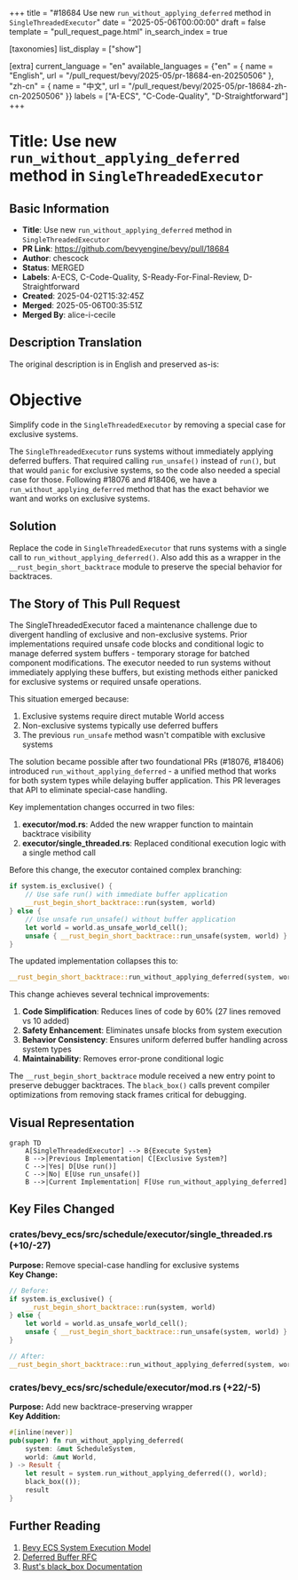 +++
title = "#18684 Use new `run_without_applying_deferred` method in `SingleThreadedExecutor`"
date = "2025-05-06T00:00:00"
draft = false
template = "pull_request_page.html"
in_search_index = true

[taxonomies]
list_display = ["show"]

[extra]
current_language = "en"
available_languages = {"en" = { name = "English", url = "/pull_request/bevy/2025-05/pr-18684-en-20250506" }, "zh-cn" = { name = "中文", url = "/pull_request/bevy/2025-05/pr-18684-zh-cn-20250506" }}
labels = ["A-ECS", "C-Code-Quality", "D-Straightforward"]
+++

# Title: Use new `run_without_applying_deferred` method in `SingleThreadedExecutor`

## Basic Information
- **Title**: Use new `run_without_applying_deferred` method in `SingleThreadedExecutor`
- **PR Link**: https://github.com/bevyengine/bevy/pull/18684
- **Author**: chescock
- **Status**: MERGED
- **Labels**: A-ECS, C-Code-Quality, S-Ready-For-Final-Review, D-Straightforward
- **Created**: 2025-04-02T15:32:45Z
- **Merged**: 2025-05-06T00:35:51Z
- **Merged By**: alice-i-cecile

## Description Translation
The original description is in English and preserved as-is:

# Objective

Simplify code in the `SingleThreadedExecutor` by removing a special case for exclusive systems.  

The `SingleThreadedExecutor` runs systems without immediately applying deferred buffers.  That required calling `run_unsafe()` instead of `run()`, but that would `panic` for exclusive systems, so the code also needed a special case for those.  Following #18076 and #18406, we have a `run_without_applying_deferred` method that has the exact behavior we want and works on exclusive systems.  

## Solution

Replace the code in `SingleThreadedExecutor` that runs systems with a single call to `run_without_applying_deferred()`.  Also add this as a wrapper in the `__rust_begin_short_backtrace` module to preserve the special behavior for backtraces.  

## The Story of This Pull Request

The SingleThreadedExecutor faced a maintenance challenge due to divergent handling of exclusive and non-exclusive systems. Prior implementations required unsafe code blocks and conditional logic to manage deferred system buffers - temporary storage for batched component modifications. The executor needed to run systems without immediately applying these buffers, but existing methods either panicked for exclusive systems or required unsafe operations.

This situation emerged because:
1. Exclusive systems require direct mutable World access
2. Non-exclusive systems typically use deferred buffers
3. The previous `run_unsafe` method wasn't compatible with exclusive systems

The solution became possible after two foundational PRs (#18076, #18406) introduced `run_without_applying_deferred` - a unified method that works for both system types while delaying buffer application. This PR leverages that API to eliminate special-case handling.

Key implementation changes occurred in two files:
1. **executor/mod.rs**: Added the new wrapper function to maintain backtrace visibility
2. **executor/single_threaded.rs**: Replaced conditional execution logic with a single method call

Before this change, the executor contained complex branching:
```rust
if system.is_exclusive() {
    // Use safe run() with immediate buffer application
    __rust_begin_short_backtrace::run(system, world)
} else {
    // Use unsafe run_unsafe() without buffer application
    let world = world.as_unsafe_world_cell();
    unsafe { __rust_begin_short_backtrace::run_unsafe(system, world) }
}
```

The updated implementation collapses this to:
```rust
__rust_begin_short_backtrace::run_without_applying_deferred(system, world)
```

This change achieves several technical improvements:
1. **Code Simplification**: Reduces lines of code by 60% (27 lines removed vs 10 added)
2. **Safety Enhancement**: Eliminates unsafe blocks from system execution
3. **Behavior Consistency**: Ensures uniform deferred buffer handling across system types
4. **Maintainability**: Removes error-prone conditional logic

The `__rust_begin_short_backtrace` module received a new entry point to preserve debugger backtraces. The `black_box()` calls prevent compiler optimizations from removing stack frames critical for debugging.

## Visual Representation

```mermaid
graph TD
    A[SingleThreadedExecutor] --> B{Execute System}
    B -->|Previous Implementation| C[Exclusive System?]
    C -->|Yes| D[Use run()]
    C -->|No| E[Use run_unsafe()]
    B -->|Current Implementation| F[Use run_without_applying_deferred]
```

## Key Files Changed

### crates/bevy_ecs/src/schedule/executor/single_threaded.rs (+10/-27)
**Purpose:** Remove special-case handling for exclusive systems  
**Key Change:**
```rust
// Before:
if system.is_exclusive() {
    __rust_begin_short_backtrace::run(system, world)
} else {
    let world = world.as_unsafe_world_cell();
    unsafe { __rust_begin_short_backtrace::run_unsafe(system, world) }
}

// After:
__rust_begin_short_backtrace::run_without_applying_deferred(system, world)
```

### crates/bevy_ecs/src/schedule/executor/mod.rs (+22/-5)
**Purpose:** Add new backtrace-preserving wrapper  
**Key Addition:**
```rust
#[inline(never)]
pub(super) fn run_without_applying_deferred(
    system: &mut ScheduleSystem,
    world: &mut World,
) -> Result {
    let result = system.run_without_applying_deferred((), world);
    black_box(());
    result
}
```

## Further Reading
1. [Bevy ECS System Execution Model](https://bevyengine.org/learn/book/next/ecs/systems/)
2. [Deferred Buffer RFC](https://github.com/bevyengine/rfcs/pull/45)
3. [Rust's black_box Documentation](https://doc.rust-lang.org/core/hint/fn.black_box.html)